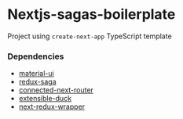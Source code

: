 
# Nextjs-sagas-boilerplate

  

Project using ```create-next-app``` TypeScript template  

### Dependencies
* [material-ui]([https://github.com/mui-org/material-ui](https://github.com/mui-org/material-ui))
* [redux-saga]([https://github.com/redux-saga/redux-saga/](https://github.com/redux-saga/redux-saga/))
* [connected-next-router]([https://github.com/danielr18/connected-next-router](https://github.com/danielr18/connected-next-router))
* [extensible-duck]([https://github.com/investtools/extensible-duck](https://github.com/investtools/extensible-duck))
* [next-redux-wrapper]([https://github.com/kirill-konshin/next-redux-wrapper](https://github.com/kirill-konshin/next-redux-wrapper))

